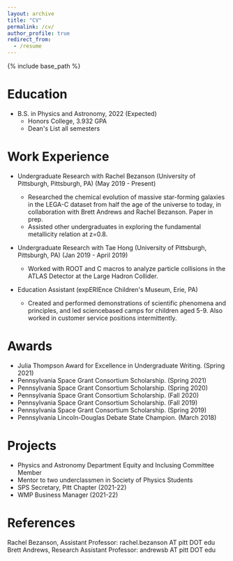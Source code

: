 ```yaml
---
layout: archive
title: "CV"
permalink: /cv/
author_profile: true
redirect_from:
  - /resume
---
```


{% include base_path %}

Education
======
* B.S. in Physics and Astronomy, 2022 (Expected)
  * Honors College, 3.932 GPA
  * Dean's List all semesters

Work Experience
======
* Undergraduate Research with Rachel Bezanson (University of Pittsburgh, Pittsburgh, PA) (May 2019 - Present)
  * Researched the chemical evolution of massive star-forming galaxies in the LEGA-C dataset from half the age of the universe to today, in collaboration with Brett Andrews and Rachel Bezanson. Paper in prep.
  * Assisted other undergraduates in exploring the fundamental metallicity relation at z=0.8. 

* Undergraduate Research with Tae Hong (University of Pittsburgh, Pittsburgh, PA) (Jan 2019 - April 2019)
  * Worked with ROOT and C macros to analyze particle collisions in the ATLAS Detector at the Large Hadron Collider.

* Education Assistant (expERIEnce Children's Museum, Erie, PA)
  * Created and performed demonstrations of scientific phenomena and principles, and led sciencebased camps for children aged 5-9. Also worked in customer service positions intermittently. 

Awards
======
* Julia Thompson Award for Excellence in Undergraduate Writing. (Spring 2021)
* Pennsylvania Space Grant Consortium Scholarship. (Spring 2021)
* Pennsylvania Space Grant Consortium Scholarship. (Spring 2020)
* Pennsylvania Space Grant Consortium Scholarship. (Fall 2020)
* Pennsylvania Space Grant Consortium Scholarship. (Fall 2019)
* Pennsylvania Space Grant Consortium Scholarship. (Spring 2019)
* Pennsylvania Lincoln-Douglas Debate State Champion. (March 2018)

Projects
======
* Physics and Astronomy Department Equity and Inclusing Committee Member
* Mentor to two underclassmen in Society of Physics Students
* SPS Secretary, Pitt Chapter (2021-22)
* WMP Business Manager (2021-22)

References
======
Rachel Bezanson, Assistant Professor: rachel.bezanson AT pitt DOT edu
Brett Andrews, Research Assistant Professor: andrewsb AT pitt DOT edu

